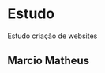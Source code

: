 # Estudo
Estudo criação de websites
<DOCTYPE html>
  <html>
    
  
  <title> Marcio Matheus Moreira Martins </title>
   
<body> 
  <h2> Marcio Matheus </h2>
</body>
</html>

